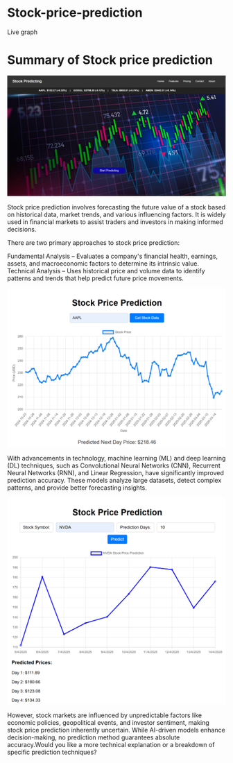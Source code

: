 # Stock-price-prediction
Live graph
<h1>Summary of Stock price prediction</h1>

![image alt](https://github.com/Aadarshkumarsingh8084/Stock-price-prediction/blob/e030a1f50d1b96302c7c118d1098f4ebeacdfd78/Screenshot%202025-03-21%20003547.png)

<p>Stock price prediction involves forecasting the future value of a stock based on historical data, market trends, and various influencing factors. It is widely used in financial markets to assist traders and investors in making informed decisions.</p>

<p>There are two primary approaches to stock price prediction:</p>

<p>Fundamental Analysis – Evaluates a company's financial health, earnings, assets, and macroeconomic factors to determine its intrinsic value.
Technical Analysis – Uses historical price and volume data to identify patterns and trends that help predict future price movements.</p>

![image alt](https://github.com/Aadarshkumarsingh8084/Stock-price-prediction/blob/c36e376501d6e62433c8ebee632b2ea9c813cec5/Screenshot%202025-03-21%20003707.png)

<p>With advancements in technology, machine learning (ML) and deep learning (DL) techniques, such as Convolutional Neural Networks (CNN), Recurrent Neural Networks (RNN), and Linear Regression, have significantly improved prediction accuracy. These models analyze large datasets, detect complex patterns, and provide better forecasting insights.</p>

![image alt](https://github.com/Aadarshkumarsingh8084/Stock-price-prediction/blob/969240cb7c5ee8acbc49de83bcac78885f1ce7ee/Screenshot.png)

<p>However, stock markets are influenced by unpredictable factors like economic policies, geopolitical events, and investor sentiment, making stock price prediction inherently uncertain. While AI-driven models enhance decision-making, no prediction method guarantees absolute accuracy.Would you like a more technical explanation or a breakdown of specific prediction techniques?</p>
